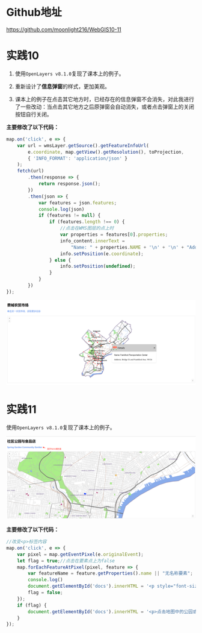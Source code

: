 # Github地址

https://github.com/moonlight216/WebGIS10-11

# 实践10

1. 使用`OpenLayers v8.1.0`复现了课本上的例子。

2. 重新设计了**信息弹窗**的样式，更加美观。

3. 课本上的例子在点击其它地方时，已经存在的信息弹窗不会消失，对此我进行了一些改动：当点击其它地方之后原弹窗会自动消失，或者点击弹窗上的关闭按钮自行关闭。

**主要修改了以下代码：**

```javascript
map.on('click', e => {
    var url = wmsLayer.getSource().getFeatureInfoUrl(
        e.coordinate, map.getView().getResolution(), toProjection,
        { 'INFO_FORMAT': 'application/json' }
    );
    fetch(url)
        .then(response => {
            return response.json();
        })
        .then(json => {
            var features = json.features;
            console.log(json)
            if (features != null) {
                if (features.length !== 0) {
                    //点击在WMS图层的点上时
                    var properties = features[0].properties;
                    info_content.innerText = 
                        "Name: " + properties.NAME + '\n' + '\n' + "Address: " + properties.ADDRESS;
                    info.setPosition(e.coordinate);
                } else {
                    info.setPosition(undefined);
                }
            }
        })
});
```

![截图](10/截图.png)

# 实践11

使用`OpenLayers v8.1.0`复现了课本上的例子。

![image-20231113202814881](11/截图.png)

**主要修改了以下代码：**

```javascript
//改变<p>标签内容
map.on('click', e => {
    var pixel = map.getEventPixel(e.originalEvent);
    let flag = true;//点击在要素点上为false
    map.forEachFeatureAtPixel(pixel, feature => {
        var featureName = feature.getProperties().name || "无名称要素";
        console.log()
        document.getElementById('docs').innerHTML = '<p style="font-size:18px"><b>' + featureName + '</b></p>';
        flag = false;
    });
    if (flag) {
        document.getElementById('docs').innerHTML = '<p>点击地图中的公园或食品店获取更多信息</p>';
    }
});
```

